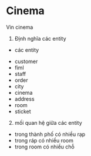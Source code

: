 # Cinema
Vin cinema
1. Định nghĩa các entity 
- các entity
 + customer
 + fiml
 + staff
 + order
 + city
 + cinema
 + address
 + room
 + sticket
2. mối quan hệ giữa các entity
+ trong thành phố có nhiều rạp
+ trong ráp có nhiều room
+ trong room có nhiều chỗ

